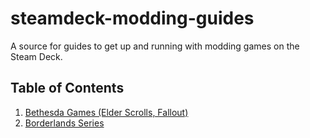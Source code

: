 # steamdeck-modding-guides

A source for guides to get up and running with modding games on the Steam Deck.

## Table of Contents

1. [Bethesda Games (Elder Scrolls, Fallout)](guides/bethesda/bethesda.md)
2. [Borderlands Series](guides/borderlands/borderlands.md)
